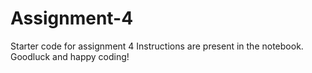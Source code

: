 # Assignment-4
Starter code for assignment 4
Instructions are present in the notebook. 
Goodluck and happy coding! 
